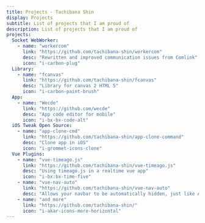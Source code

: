 ```yaml
---
title: Projects - Tachibana Shin
display: Projects
subtitle: List of projects that I am proud of
description: List of projects that I am proud of
projects:
  Socket WebWorker:
    - name: "workercom"
      link: "https://github.com/tachibana-shin/workercom"
      desc: "Rewritten and improved communication issues from Comlink"
      icon: "i-carbon-plug"
  Library:
    - name: "fcanvas"
      link: "https://github.com/tachibana-shin/fcanvas"
      desc: "Library for canvas 2 HTML 5"
      icon: "i-carbon-paint-brush"
  App:
    - name: "Wecde"
      link: "https://github.com/wecde"
      desc: "App code editor for mobile"
      icon: "i-bx-bx-code-alt"
  iOS Tweak Open Source:
    - name: "app-clone-cmd"
      link: "https://github.com/tachibana-shin/app-clone-command"
      desc: "Clone app in iOS"
      icon: "i-grommet-icons-clone"
  Vue Plugins:
    - name: "vue-timeago.js"
      link: "https://github.com/tachibana-shin/vue-timeago.js"
      desc: "Using timeago.js in a realtime vue app"
      icon: "i-bx:bx-time-five"
    - name: "vue-nav-auto"
      link: "https://github.com/tachibana-shin/vue-nav-auto"
      desc: "Allows your navbar to be automatically hidden, just like Android."
    - name: "and more"
      link: "https://github.com/tachibana-shin/"
      icon: "i-akar-icons-more-horizontal"
---
```


<ListProjects :projects="frontmatter.projects"/>
